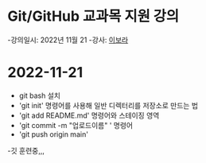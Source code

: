 # Git/GitHub 교과목 지원 강의

-강의일시: 2022년 11월 21
-강사: [이보라](https://github.com/Violet-Bora-Lee)
# 2022-11-21
-  git bash 설치
- 'git init' 명령어를 사용해 일반 디렉터리를 저장소로 만드는 법
- 'git add README.md' 명령어와 스테이징 영역
- 'git commit -m "업로드이름" ' 명령어
- 'git push origin main'

-깃 훈련중,,,